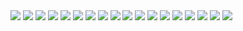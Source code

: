 <img src="https://i.ibb.co/djzMwLX/jujutsu-kaisen-233-1.jpg">
<img src="https://i.ibb.co/0QBHkCr/jujutsu-kaisen-233-2.jpg">
<img src="https://i.ibb.co/P6gDtL4/jujutsu-kaisen-233-3.jpg">
<img src="https://i.ibb.co/yXQYD6d/jujutsu-kaisen-233-4.jpg">
<img src="https://i.ibb.co/g69FfHZ/jujutsu-kaisen-233-5.jpg">
<img src="https://i.ibb.co/0jPKtFY/jujutsu-kaisen-233-6.jpg">
<img src="https://i.ibb.co/QNWc72B/jujutsu-kaisen-233-7.jpg">
<img src="https://i.ibb.co/kMqpM1x/jujutsu-kaisen-233-8.jpg">
<img src="https://i.ibb.co/Wgznnp7/jujutsu-kaisen-233-9.jpg">
<img src="https://i.ibb.co/WfL0MgC/jujutsu-kaisen-233-10.jpg">
<img src="https://i.ibb.co/KXgFpNH/jujutsu-kaisen-233-11.jpg">
<img src="https://i.ibb.co/yP6ypMX/jujutsu-kaisen-233-12.jpg">
<img src="https://i.ibb.co/2cwcJX9/jujutsu-kaisen-233-13.jpg">
<img src="https://i.ibb.co/n6qtgsL/jujutsu-kaisen-233-14.jpg">
<img src="https://i.ibb.co/gr9083R/jujutsu-kaisen-233-15.jpg">
<img src="https://i.ibb.co/jJ8XLtq/jujutsu-kaisen-233-16.jpg">
<img src="https://i.ibb.co/PQ1KNjB/jujutsu-kaisen-233-17.jpg">
<img src="https://i.ibb.co/wdDSMkN/jujutsu-kaisen-233-18.jpg">
